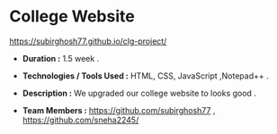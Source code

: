 # College Website

 https://subirghosh77.github.io/clg-project/
 
- __Duration :__ 1.5 week .

- __Technologies / Tools Used :__ HTML, CSS, JavaScript ,Notepad++ .

- __Description :__ We upgraded our college website to looks good . 

- __Team Members :__ https://github.com/subirghosh77 , https://github.com/sneha2245/ 
